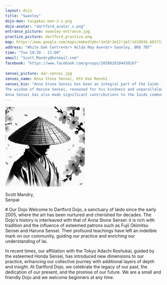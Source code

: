 ```yaml
---
layout: dojo
title: "Swanley"
dojo-mon: taigakai-mon-2-s.png
dojo-avatar: "dartford_avatar_s.png"
entrance_picture: swanley-entrance.jpg
practice_picture: dartford_practice.png
map: https://www.google.com/maps/embed?pb=!1m18!1m12!1m3!1d10936.801712088054!2d0.1643275561590659!3d51.39873760089607!2m3!1f0!2f0!3f0!3m2!1i1024!2i768!4f13.1!3m3!1m2!1s0x47d8ad90ee5fa88f%3A0x267e5c8303b8839!2sWhite%20Oak%20Leisure%20Centre!5e0!3m2!1sen!2suk!4v1709593934933!5m2!1sen!2suk
address: "White Oak Centre<br> Hilda May Ave<br> Swanley, BR8 7BT"
time: "Tue 19:30 - 21:00"
email: "Scott_Mandry@hotmail.com"
facebook: "https://www.facebook.com/groups/2858020104430167"

sensei_picture: dar-sensei.jpg
sensei_name: Anna Stone Sensei, 6th Dan Renshi
sensei_bio: "Anna Stone Sensei has been an integral part of the Iaido landscape for over four decades, marking this year as her 40th anniversary in the discipline. Her journey in Iaido commenced under the guidance of Fujii Okimitsu Sensei, whose teachings continue to influence her practice and teaching philosophy. The foundational insights gained during these formative years remain a guiding light in her approach to Iaido.<br><br>
The wisdom of Haruna Sensei, renowned for his kindness and unparalleled knowledge of technique, further shaped Anna Sensei's path. His teachings were instrumental in her progression to rokudan (6th dan), a testament to his patience and mentorship. <br><br> 
Anna Sensei has also made significant contributions to the Iaido community, not only by representing the UK in European competitions but also by serving as a National Coach for the British Kendo Association. Through her dedication, she has been pivotal in developing the BKA coaching awards for Level 1 and Level 2, nurturing the next generation of Iaido practitioners."
---
```

<div class="grid-senpai">
  <div class="senpai-item">
    <img class="teacher-img" src="../assets/images/dojos/avatar_default_m_s.png" alt="Scott Mandry Senpai">
    <p>Scott Mandry,<br>Senpai</p>
  </div>
</div>
# Our Dojo
Welcome to Dartford Dojo, a sanctuary of Iaido since the early 2005, where the art has been nurtured and cherished for decades. The Dojo's history is interleaved with that of Anna Stone Sensei: it is rich with tradition and the influence of esteemed patrons such as Fujii Okimitsu Sensei and Haruna Sensei. Their profound teachings have left an indelible mark on our community, guiding our practice and enriching our understanding of Iai.

In recent times, our affiliation with the Tokyo Adachi Roshukai, guided by the esteemed Honda Sensei, has introduced new dimensions to our practice, enhancing our collective journey with additional layers of depth and insight.
At Dartford Dojo, we celebrate the legacy of our past, the dedication of our present, and the promise of our future. We are a small and friendly Dojo and we welcome beginners at any time.